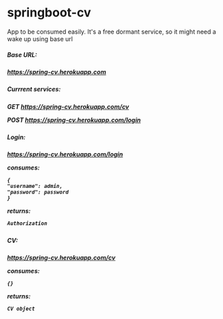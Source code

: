 <h1>springboot-cv</h1>



App to be consumed easily. It's a free dormant service, so it might need a wake up using base url

<h5>Base URL:<h5>

https://spring-cv.herokuapp.com



<h5>Currrent services:<h5>

GET https://spring-cv.herokuapp.com/cv

POST https://spring-cv.herokuapp.com/login



<h5>Login:<h5>

https://spring-cv.herokuapp.com/login

consumes:

```
{
"username": admin,
"password": password
}
```

returns:

```
Authorization
```



<h5>CV:<h5>

https://spring-cv.herokuapp.com/cv

consumes:

```
{}
```

returns:

```
CV object
```

